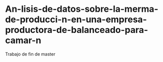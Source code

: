# An-lisis-de-datos-sobre-la-merma-de-producci-n-en-una-empresa-productora-de-balanceado-para-camar-n
Trabajo de fin de master

